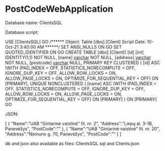 # PostCodeWebApplication

Database name: ClientsSQL

Database script: 

USE [ClientsSQL]
GO
/****** Object:  Table [dbo].[Client]    Script Date: 10-Oct-21 3:40:00 AM ******/
SET ANSI_NULLS ON
GO
SET QUOTED_IDENTIFIER ON
GO
CREATE TABLE [dbo].[Client](
	[id] [int] IDENTITY(1,1) NOT NULL,
	[name] [varchar](100) NOT NULL,
	[address] [varchar](100) NOT NULL,
	[postcode] [varchar](7) NULL,
PRIMARY KEY CLUSTERED 
(
	[id] ASC
)WITH (PAD_INDEX = OFF, STATISTICS_NORECOMPUTE = OFF, IGNORE_DUP_KEY = OFF, ALLOW_ROW_LOCKS = ON, ALLOW_PAGE_LOCKS = ON, OPTIMIZE_FOR_SEQUENTIAL_KEY = OFF) ON [PRIMARY],
UNIQUE NONCLUSTERED 
(
	[name] ASC
)WITH (PAD_INDEX = OFF, STATISTICS_NORECOMPUTE = OFF, IGNORE_DUP_KEY = OFF, ALLOW_ROW_LOCKS = ON, ALLOW_PAGE_LOCKS = ON, OPTIMIZE_FOR_SEQUENTIAL_KEY = OFF) ON [PRIMARY]
) ON [PRIMARY]
GO



JSON:

[
	{
		"Name":"UAB \"Gintarinė vaistinė\" fil. nr. 2",
		"Address":"Liepų al. 3-1B, Panevėžys",
		"PostCode":""
	},
	{
		"Name":"UAB \"Gintarinė vaistinė\" fil. nr. 20",
		"Address":"Nemuno g. 70, Panevėžys",
		"PostCode":""
	}
]


db and json also available as files: ClientsSQL.sql and Clients.json
